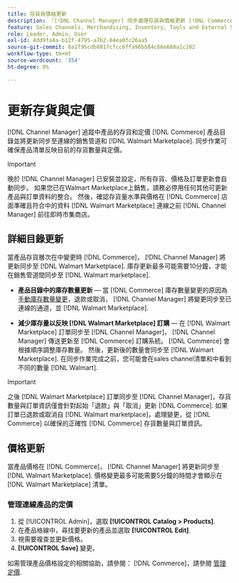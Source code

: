 ```yaml
---
title: 存貨與價格更新
description: 『[!DNL Channel Manager] 同步處理存貨與價格更新 [!DNL Commerce] 存放區和 [!DNL Walmart Marketplace] 這樣您就可以從以下管理銷售管道作業： [!DNL Commerce] 管理員'
feature: Sales Channels, Merchandising, Inventory, Tools and External Services
role: Leader, Admin, User
exl-id: 4dd9fa4a-b12f-4795-a7b2-84ea0fc26aa5
source-git-commit: 8a1f95cdb8817cfcc6ffa96b584c66e680a1c282
workflow-type: tm+mt
source-wordcount: '354'
ht-degree: 0%

---
```


# 更新存貨與定價

[!DNL Channel Manager] 追蹤中產品的存貨和定價 [!DNL Commerce] 產品目錄並將更新同步至連線的銷售管道和 [!DNL Walmart Marketplace]. 同步作業可確保產品清單反映目前的存貨數量與定價。


>[!IMPORTANT]
>
>晚於 [!DNL Channel Manager] 已安裝並設定，所有存貨、價格及訂單更新會自動同步。 如果您已在Walmart Marketplace上銷售，請務必停用任何其他可更新產品與訂單資料的整合。 然後，確認存貨量水準與價格在 [!DNL Commerce] 店面準確且符合中的資料 [!DNL Walmart Marketplace] 連線之前 [!DNL Channel Manager] 前往即時市集商店。


## 詳細目錄更新

當產品存貨層次在中變更時 [!DNL Commerce]， [!DNL Channel Manager] 將更新同步至 [!DNL Walmart Marketplace]. 庫存更新最多可能需要10分鐘，才能在銷售管道間同步至 [!DNL Walmart marketplace].

* **產品目錄中的庫存數量更新** — 當 [!DNL Commerce] 庫存數量變更的原因為 [手動庫存數量變更](https://experienceleague.adobe.com/docs/commerce-admin/inventory/quantities/quantities-assign-per-product.html)，退款或取消， [!DNL Channel Manager] 將變更同步至已連線的通道，並 [!DNL Walmart Marketplace].

* **減少庫存量以反映 [!DNL Walmart Marketplace] 訂購** — 在 [!DNL Walmart Marketplace] 訂單同步至 [!DNL Channel Manager]， [!DNL Channel Manager] 傳送更新至 [!DNL Commerce] 訂購系統。 [!DNL Commerce] 會根據順序調整庫存數量。 然後，更新後的數量會同步至 [!DNL Walmart Marketplace]. 在同步作業完成之前，您可能會在sales channel清單和中看到不同的數量 [!DNL Walmart].

>[!IMPORTANT]
>
>之後 [!DNL Walmart Marketplace] 訂單同步至 [!DNL Channel Manager]，存貨數量與訂單資訊僅會針對起始「退款」與「取消」更新 [!DNL Commerce]. 如果訂單已退款或取消自 [!DNL Walmart marketplace]，處理變更，從 [!DNL Commerce] 以確保的正確性 [!DNL Commerce] 存貨數量與訂單資訊。

## 價格更新

當產品價格在 [!DNL Commerce]， [!DNL Channel Manager] 將更新同步至 [!DNL Walmart Marketplace]. 價格變更最多可能需要5分鐘的時間才會顯示在 [!DNL Walmart Marketplace] 清單。

### 管理連線產品的定價

1. 從 [!UICONTROL Admin]，選取 **[!UICONTROL Catalog > Products]**.
1. 在產品格線中，尋找要更新的產品並選取 **[!UICONTROL Edit]**.
1. 視需要複查並更新價格。
1. **[!UICONTROL Save]** 變更。

如需管理產品價格設定的相關協助，請參閱： [!DNL Commerce]，請參閱 [管理定價](https://experienceleague.adobe.com/docs/commerce-admin/catalog/products/pricing/pricing-advanced.html).
